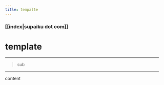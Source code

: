 ```yaml
---
title: tempalte
---
```


### [[index|supaiku dot com]]

<h1 onclick="document.getelementbyid('darkmode-toggle').click();">
template
</h1>

---
> sub
---

content
